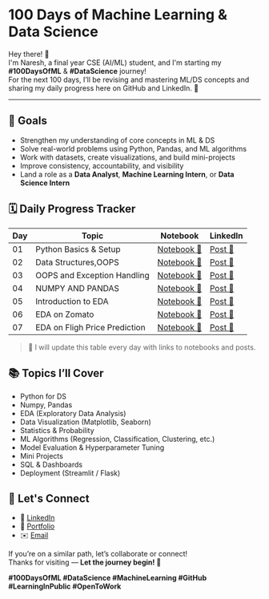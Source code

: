 # 100 Days of Machine Learning & Data Science

Hey there! 👋  
I'm Naresh, a final year CSE (AI/ML) student, and I'm starting my **#100DaysOfML** & **#DataScience** journey!  
For the next 100 days, I’ll be revising and mastering ML/DS concepts and sharing my daily progress here on GitHub and LinkedIn. 🚀

---

## 🎯 Goals

- Strengthen my understanding of core concepts in ML & DS  
- Solve real-world problems using Python, Pandas, and ML algorithms  
- Work with datasets, create visualizations, and build mini-projects  
- Improve consistency, accountability, and visibility  
- Land a role as a **Data Analyst**, **Machine Learning Intern**, or **Data Science Intern**


## 🗓️ Daily Progress Tracker

| Day | Topic | Notebook | LinkedIn |
|-----|-------|----------|----------|
| 01 | Python Basics & Setup | [Notebook 🔗](https://github.com/venkatanaresh4285/100Days-Of-ML/blob/main/Basics_Of_Python.ipynb) | [Post 🔗](https://www.linkedin.com/posts/nandarapu-venkata-naresh_venkatanaresh4285-overview-activity-7312128469419601920-zola?utm_source=share&utm_medium=member_desktop&rcm=ACoAADknYJ8BI-QfAp1FPWy6KMoW_sjOu7WdxUY) 
| 02 | Data Structures,OOPS | [Notebook 🔗](https://github.com/venkatanaresh4285/100Days-Of-ML/blob/main/Day2.Python_Datastructures_OOPS.ipynb) | [Post 🔗](https://www.linkedin.com/posts/nandarapu-venkata-naresh_100daysofdatascience-python-oop-activity-7312504026393124866-iOix?utm_source=share&utm_medium=member_desktop&rcm=ACoAADknYJ8BI-QfAp1FPWy6KMoW_sjOu7WdxUY)
| 03 | OOPS and Exception Handling | [Notebook 🔗](https://github.com/venkatanaresh4285/100Days-Of-ML/blob/main/Day3.OOPS_and_ExceptionHandling.ipynb) | [Post 🔗](https://www.linkedin.com/posts/nandarapu-venkata-naresh_100daysofdatascience-python-oop-activity-7312871248743542785-gJ6Y?utm_source=share&utm_medium=member_desktop&rcm=ACoAADknYJ8BI-QfAp1FPWy6KMoW_sjOu7WdxUY)
| 04 | NUMPY AND PANDAS | [Notebook 🔗](https://github.com/venkatanaresh4285/100Days-Of-ML/blob/main/Day4.Numpy_Pandas_Matplotlib.ipynb) | [Post 🔗](https://www.linkedin.com/posts/nandarapu-venkata-naresh_100days-of-mlday4numpypandasmatplotlibipynb-activity-7313237508048179204-_Lt2?utm_source=share&utm_medium=member_desktop&rcm=ACoAADknYJ8BI-QfAp1FPWy6KMoW_sjOu7WdxUY)
| 05 | Introduction to EDA| [Notebook 🔗](https://github.com/venkatanaresh4285/100Days-Of-ML/blob/main/Day5.Exploratory_DataAnalysis.ipynb) | [Post 🔗](https://www.linkedin.com/posts/nandarapu-venkata-naresh_100daysofdatascience-python-eda-activity-7313574621432160256-xZUj?utm_source=share&utm_medium=member_desktop&rcm=ACoAADknYJ8BI-QfAp1FPWy6KMoW_sjOu7WdxUY)
| 06 | EDA on Zomato | [Notebook 🔗](https://github.com/venkatanaresh4285/100Days-Of-ML/blob/main/Day6.EDA_ZomatoDataset.ipynb) | [Post 🔗](https://www.linkedin.com/posts/nandarapu-venkata-naresh_100daysofdatascience-eda-featureengineering-activity-7313948530950213632-TEpj?utm_source=share&utm_medium=member_desktop&rcm=ACoAADknYJ8BI-QfAp1FPWy6KMoW_sjOu7WdxUY)
| 07 | EDA on Fligh Price Prediction | [Notebook 🔗](https://github.com/venkatanaresh4285/100Days-Of-ML/blob/main/Day7.EDAandFeatureEngineering.ipynb) | [Post 🔗](https://www.linkedin.com/posts/nandarapu-venkata-naresh_100daysofdatascience-eda-featureengineering-activity-7313948530950213632-TEpj?utm_source=share&utm_medium=member_desktop&rcm=ACoAADknYJ8BI-QfAp1FPWy6KMoW_sjOu7WdxUY)
> 📌 I will update this table every day with links to notebooks and posts.

## 📚 Topics I’ll Cover

- Python for DS
- Numpy, Pandas
- EDA (Exploratory Data Analysis)
- Data Visualization (Matplotlib, Seaborn)
- Statistics & Probability
- ML Algorithms (Regression, Classification, Clustering, etc.)
- Model Evaluation & Hyperparameter Tuning
- Mini Projects
- SQL & Dashboards
- Deployment (Streamlit / Flask)

## 📌 Let's Connect

- 🔗 [LinkedIn](https://www.linkedin.com/in/nandarapu-venkata-naresh/)
- 📂 [Portfolio](https://venkatanaresh4285.github.io/venkatanaresh4285/)
- ✉️ [Email](mailto:venkatanaresh578@gmail.com)

If you’re on a similar path, let’s collaborate or connect!  
Thanks for visiting — **Let the journey begin! 💪**

**#100DaysOfML #DataScience #MachineLearning #GitHub #LearningInPublic #OpenToWork**
